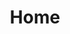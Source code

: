 ---
home: true
title: Home
heroImage: /images/hero.png
heroImageDark: /images/hero-white.png
actions:
  - text: Introduction
    link: /guide/
    type: primary
  - text: User Manual
    link: /guide/my-data.html
    type: secondary
footer: Copyright © 2023 LCDA Team.
---